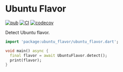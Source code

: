 # Ubuntu Flavor

[![pub](https://img.shields.io/pub/v/ubuntu_flavor.svg)](https://pub.dev/packages/ubuntu_flavor)
[![CI](https://github.com/ubuntu-flutter-community/ubuntu_flavor/workflows/CI/badge.svg)](https://github.com/ubuntu-flutter-community/ubuntu_flavor/actions/workflows/ci.yaml)
[![codecov](https://codecov.io/gh/ubuntu-flutter-community/ubuntu_flavor/branch/main/graph/badge.svg)](https://codecov.io/gh/ubuntu-flutter-community/ubuntu_flavor)

Detect Ubuntu flavor.

```dart
import 'package:ubuntu_flavor/ubuntu_flavor.dart';

void main() async {
  final flavor = await UbuntuFlavor.detect();
  print(flavor);
}
```
